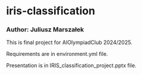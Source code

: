 # iris-classification
### Author: Juliusz Marszałek

This is final project for AIOlympiadClub 2024/2025.

Requirements are in environment.yml file.

Presentation is in IRIS_classification_project.pptx file.
